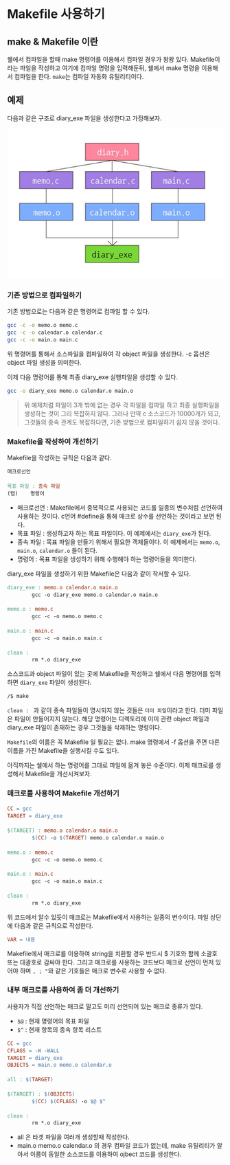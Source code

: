 # Makefile 사용하기

## make & Makefile 이란

쉘에서 컴파일을 할때 make 명령어를 이용해서 컴파일 경우가 왕왕 있다. Makefile이라는 파일을 작성하고 여기에 컴파일 명령을 입력해둔뒤, 쉘에서 make 명령을 이용해서 컴파일을 한다. `make`는 컴파일 자동화 유틸리티이다.

## 예제

다음과 같은 구조로 diary_exe 파일을 생성한다고 가정해보자.

![1](image/1.png)

### 기존 방법으로 컴파일하기

기존 방법으로는 다음과 같은 명령어로 컴파일 할 수 있다.

```bash
gcc -c -o memo.o memo.c
gcc -c -o calendar.o calendar.c
gcc -c -o main.o main.c
```

위 명령어를 통해서 소스파일을 컴파일하여 각 object 파일을 생성한다. -c 옵션은 object 파일 생성을 의미한다.

이제 다음 명령어를 통해 최종 diary_exe 실행파일을 생성할 수 있다.

```bash
gcc -o diary_exe memo.o calendar.o main.o
```

> 위 예제처럼 파일이 3개 밖에 없는 경우 각 파일을 컴파일 하고 최종 실행파일을 생성하는 것이 그리 복잡하지 않다. 그러나 만약 c 소스코드가 10000개가 되고, 그것들의 종속 관계도 복잡하다면, 기존 방법으로 컴파일하기 쉽지 않을 것이다.

### Makefile을 작성하여 개선하기

Makefile을 작성하는 규칙은 다음과 같다.

```Makefile
매크로선언

목표 파일 : 종속 파일
(탭)    명령어
```

- 매크로선언 : Makefile에서 중복적으로 사용되는 코드를 일종의 변수처럼 선언하여 사용하는 것이다. c언어 #define을 통해 매크로 상수를 선언하는 것이라고 보면 된다.
- 목표 파일 : 생성하고자 하는 목표 파일이다. 이 예제에서는 `diary_exe`가 된다.
- 종속 파일 : 목표 파일을 만들기 위해서 필요한 객체들이다. 이 예제에서는 `memo.o`, `main.o`, `calendar.o` 들이 된다.
- 명령어 : 목표 파일을 생성하기 위해 수행해야 하는 명령어들을 의미한다.

diary_exe 파일을 생성하기 위한 Makefile은 다음과 같이 작서할 수 있다.

```Makefile
diary_exe : memo.o calendar.o main.o
        gcc -o diary_exe memo.o calendar.o main.o

memo.o : memo.c
        gcc -c -o memo.o memo.c

main.o : main.c
        gcc -c -o main.o main.c

clean :
        rm *.o diary_exe
```

소스코드과 object 파일이 있는 곳에 Makefile을 작성하고 쉘에서 다음 명령어를 입력하면 `diary_exe` 파일이 생성된다.

```bash
/$ make
```

`clean : ` 과 같이 종속 파일들이 명시되지 않는 것들은 `더미 파일`이라고 한다. 더미 파일은 파일이 만들어지지 않는다. 해당 명령어는 디렉토리에 이미 관련 object 파일과 diary_exe 파일이 존재하는 경우 그것들을 삭제하는 명령이다.

`Makefile`의 이름은 꼭 Makefile 일 필요는 없다. make 명령에서 -f 옵션을 주면 다른 이름을 가진 Makefile을 실행시킬 수도 있다.

아직까지는 쉘에서 하는 명령어를 그대로 파일에 옮겨 놓은 수준이다. 이제 매크로를 생성해서 Makefile을 개선시켜보자.

### 매크로를 사용하여 Makefile 개선하기

```Makefile
CC = gcc
TARGET = diary_exe

$(TARGET) : memo.o calendar.o main.o
        $(CC) -o $(TARGET) memo.o calendar.o main.o

memo.o : memo.c
        gcc -c -o memo.o memo.c

main.o : main.c
        gcc -c -o main.o main.c

clean :
        rm *.o diary_exe
```

위 코드에서 알수 있듯이 매크로는 Makefile에서 사용하는 일종의 변수이다. 파일 상단에 다음과 같은 규칙으로 작성한다.

```Makefile
VAR = 내용
```

Makefile에서 매크로를 이용하여 string을 치환할 경우 반드시 $ 기호와 함께 소괄호 또는 대괄호로 감싸야 한다. 그리고 매크로를 사용하는 코드보다 매크로 선언이 먼저 있어야 하며 `, ; "`와 같은 기호들은 매크로 변수로 사용할 수 없다.

### 내부 매크로를 사용하여 좀 더 개선하기

사용자가 직접 선언하는 매크로 말고도 미리 선언되어 있는 매크로 종류가 있다.

- `$@` : 현재 명령어의 목표 파일
- `$^` : 현재 항목의 종속 항목 리스트

```Makefile
CC = gcc
CFLAGS = -W -WALL
TARGET = diary_exe
OBJECTS = main.o memo.o calendar.o

all : $(TARGET)

$(TARGET) : $(OBJECTS)
        $(CC) $(CFLAGS) -o $@ $^

clean :
        rm *.o diary_exe
```

- all 은 타겟 파일을 여러개 생성할때 작성한다.
- main.o memo.o calendar.o 의 경우 컴파일 코드가 없는데, make 유틸리티가 알아서 이름이 동일한 소스코드를 이용하여 ojbect 코드를 생성한다.
